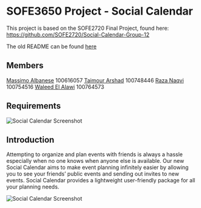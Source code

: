 # **SOFE3650 Project - Social Calendar**

This project is based on the SOFE2720 Final Project, found here: https://github.com/SOFE2720/Social-Calendar-Group-12

The old README can be found [here](https://github.com/madlitch/SOFE3650-Project/blob/main/README_OLD.md)

## Members

[Massimo Albanese](https://github.com/madlitch) 100616057
[Taimour Arshad](https://github.com/TaimourArshad1) 100748446
[Raza Naqvi](https://github.com/RazNaq123) 100754516 
[Waleed El Alawi](https://github.com/Waleed20210) 100764573

## Requirements

![Social Calendar Screenshot](/Requirements/Requirements.png)

## Introduction

Attempting to organize and plan events with friends is always a hassle especially when no one knows when anyone else is available. Our new Social Calendar aims to make event planning infinitely easier by allowing you to see your friends’ public events and sending out invites to new events. Social Calendar provides a lightweight user-friendly package for all your planning needs.

![Social Calendar Screenshot](/Design/screenshot.png)
